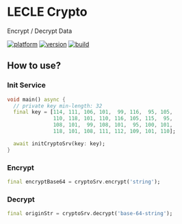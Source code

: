 # LECLE Crypto

Encrypt / Decrypt Data

[![platform](https://img.shields.io/badge/platform-Windows|Mac_OS|Android|iOS-blue.svg)](https://shields.io/)
[![version](https://img.shields.io/badge/version-0.0.1-red.svg)](https://shields.io/)
[![build](https://img.shields.io/badge/build-passing-green.svg)](https://shields.io/)

## How to use?

### Init Service

```dart
void main() async {
  // private key min-length: 32
  final key = [114, 111, 106, 101,  99, 116,  95, 105, 
               110, 118, 101, 110, 116, 105, 115,  95, 
               108, 101,  99, 108, 101,  95, 100, 101, 
               118, 101, 108, 111, 112, 109, 101, 110];

  await initCryptoSrv(key: key);
}
```

### Encrypt

```dart
final encryptBase64 = cryptoSrv.encrypt('string');
```

### Decrypt

```dart
final originStr = cryptoSrv.decrypt('base-64-string');
```
